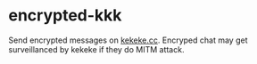 # encrypted-kkk
Send encrypted messages on [kekeke.cc](https://kekeke.cc).
Encryped chat may get surveillanced by kekeke if they do MITM attack.